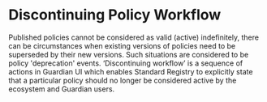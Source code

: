 # Discontinuing Policy Workflow

Published policies cannot be considered as valid (active) indefinitely, there can be circumstances when existing versions of policies need to be superseded by their new versions. Such situations are considered to be policy 'deprecation' events. ‘Discontinuing workflow’ is a sequence of actions in Guardian UI which enables Standard Registry to explicitly state that a particular policy should no longer be considered active by the ecosystem and Guardian users.
